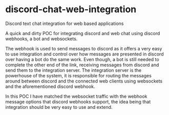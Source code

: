 # discord-chat-web-integration
Discord text chat integration for web based applications

A quick and dirty POC for integrating discord and web chat using discord webhooks, a bot and websockets.

The webhook is used to send messages to discord as it offers a very easy to use integration and control over how messages are presented in discord over having a bot do the same work.
Even though, a bot is still needed to complete the other end of the link, receiving messages from discord and send them to the integration server.
The integration server is the powerhouse of the system, it is responsible for routing the messages around between discord and the connected web clients using websockets and the aforementioned discord webhook.

In this POC I have matched the websocket traffic with the webhook message options that discord webhooks support, the idea being that integration should be very easy to use and extend.
